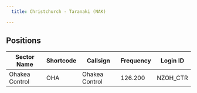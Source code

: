 ```yaml
---
  title: Christchurch - Taranaki (NAK)

---
```


## Positions

| Sector Name    | Shortcode | Callsign       | Frequency | Login ID |
| -------------- | --------- | -------------- | --------- | -------- |
| Ohakea Control | OHA       | Ohakea Control | 126.200   | NZOH_CTR |